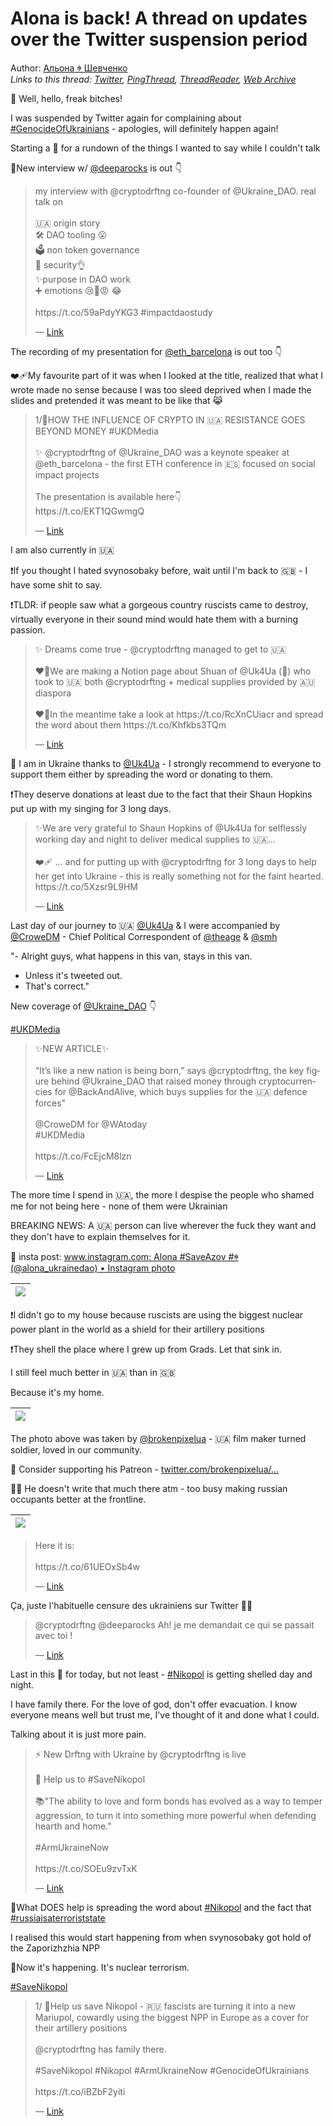 # Alona is back! A thread on updates over the Twitter suspension period

Author: [Альона ꑭ Шевченко](https://twitter.com/cryptodrftng)  
*Links to this thread: [Twitter](https://twitter.com/cryptodrftng/status/1556000844197371904), [PingThread](https://pingthread.com/thread/1556000844197371904), [ThreadReader](https://threadreaderapp.com/thread/1556000844197371904.html), [Web Archive](https://web.archive.org/web/*/https://twitter.com/cryptodrftng/status/1556000844197371904)*

🚨 Well, hello, freak bitches!

I was suspended by Twitter again for complaining about [#GenocideOfUkrainians](https://twitter.com/hashtag/GenocideOfUkrainians) - apologies, will definitely happen again!

Starting a 🧵 for a rundown of the things I wanted to say while I couldn't talk

🌱New interview w/ [@deeparocks](https://twitter.com/deeparocks) is out 👇

<blockquote class="twitter-tweet">
    <p lang="en" dir="ltr">
    my interview with @cryptodrftng co-founder of @Ukraine_DAO. real talk on<br />
    <br />
    🇺🇦 origin story  <br />
    🛠 DAO tooling 😮<br />
    🗳 non token governance <br />
    🔐 security👌<br />
    ✨purpose in DAO work<br />
     ➕ emotions 😢🤞😡 😂<br />
    <br />
    https://t.co/59aPdyYKG3 #impactdaostudy<br />
    </p>
    &mdash; <a href="https://twitter.com/deeparocks/status/1554497280979324930">Link</a>
</blockquote>

The recording of my presentation for [@eth_barcelona](https://twitter.com/eth_barcelona) is out too 👇

❤️‍🩹My favourite part of it was when I looked at the title, realized that what I wrote made no sense because I was too sleed deprived when I made the slides and pretended it was meant to be like that 😹

<blockquote class="twitter-tweet">
    <p lang="en" dir="ltr">
    1/🎥HOW THE INFLUENCE OF CRYPTO IN 🇺🇦 RESISTANCE GOES BEYOND MONEY #UKDMedia<br />
    <br />
    ✨ @cryptodrftng of @Ukraine_DAO was a keynote speaker at @eth_barcelona - the first ETH conference in 🇪🇸 focused on social impact projects <br />
    <br />
    The presentation is available here👇<br />
    https://t.co/EKT1QGwmgQ<br />
    </p>
    &mdash; <a href="https://twitter.com/Ukraine_DAO/status/1554323355670659072">Link</a>
</blockquote>

I am also currently in 🇺🇦

❗️If you thought I hated svynosobaky before, wait until I'm back to 🇬🇧 - I have some shit to say.

❗️TLDR: if people saw what a gorgeous country ruscists came to destroy, virtually everyone in their sound mind would hate them with a burning passion.

<blockquote class="twitter-tweet">
    <p lang="en" dir="ltr">
    ✨ Dreams come true - @cryptodrftng managed to get to 🇺🇦 <br />
    <br />
    ❤️‍🔥We are making a Notion page about Shuan of @Uk4Ua (🏴󠁧󠁢󠁷󠁬󠁳󠁿) who took to 🇺🇦 both @cryptodrftng &#43; medical supplies provided by 🇦🇺diaspora<br />
    <br />
    ❤️‍🔥In the meantime take a look at https://t.co/RcXnCUiacr and spread the word about them https://t.co/Khfkbs3TQm<br />
    </p>
    &mdash; <a href="https://twitter.com/Ukraine_DAO/status/1554225624423735296">Link</a>
</blockquote>

💓 I am in Ukraine thanks to [@Uk4Ua](https://twitter.com/Uk4Ua) - I strongly recommend to everyone to support them either by spreading the word or donating to them.

❗️They deserve donations at least due to the fact that their Shaun Hopkins put up with my singing for 3 long days.

<blockquote class="twitter-tweet">
    <p lang="en" dir="ltr">
    ✨We are very grateful to Shaun Hopkins of @Uk4Ua for selflessly working day and night to deliver medical supplies to 🇺🇦... <br />
    <br />
    ❤️‍🩹 ... and for putting up with @cryptodrftng for 3 long days to help her get into Ukraine - this is really something not for the faint hearted. https://t.co/5Xzsr9L9HM<br />
    </p>
    &mdash; <a href="https://twitter.com/Ukraine_DAO/status/1555319495241220101">Link</a>
</blockquote>

Last day of our journey to 🇺🇦 [@Uk4Ua](https://twitter.com/Uk4Ua) & I were accompanied by [@CroweDM](https://twitter.com/CroweDM) - Chief Political Correspondent of [@theage](https://twitter.com/theage) & [@smh](https://twitter.com/smh) 

"- Alright guys, what happens in this van, stays in this van.
- Unless it's tweeted out.
- That's correct." 

New coverage of [@Ukraine_DAO](https://twitter.com/Ukraine_DAO) 👇 

[#UKDMedia](https://twitter.com/hashtag/UKDMedia)

<blockquote class="twitter-tweet">
    <p lang="en" dir="ltr">
    ✨NEW ARTICLE✨<br />
    <br />
    “It’s like a new nation is being born,” says @cryptodrftng, the key figure behind @Ukraine_DAO that raised money through cryptocurrencies for @BackAndAlive, which buys supplies for the 🇺🇦 defence forces&#34;<br />
    <br />
    @CroweDM for @WAtoday <br />
    #UKDMedia<br />
    <br />
    https://t.co/FcEjcM8lzn<br />
    </p>
    &mdash; <a href="https://twitter.com/Ukraine_DAO/status/1555153889707655169">Link</a>
</blockquote>

The more time I spend in 🇺🇦, the more I despise the people who shamed me for not being here - none of them were Ukrainian

BREAKING NEWS: A 🇺🇦 person can live wherever the fuck they want and they don't have to explain themselves for it. 

📸 insta post: [www.instagram.com: Alona #SaveAzov #ꑭ (@alona_ukrainedao) • Instagram photo](https://www.instagram.com/p/CgxIrlptazA/?igshid=YmMyMTA2M2Y=)

| [![](/media/1556065666616201216/3_1556011314488741893.jpg)](/media/1556065666616201216/3_1556011314488741893.jpg) |
| :-: |

❗️I didn't go to my house because ruscists are using the biggest nuclear power plant in the world as a shield for their artillery positions

❗️They shell the place where I grew up from Grads. Let that sink in.

I still feel much better in 🇺🇦 than in 🇬🇧

Because it's my home.

| [![](/media/1556065666616201216/3_1556012487006457859.jpg)](/media/1556065666616201216/3_1556012487006457859.jpg) |
| :-: |

The photo above was taken by [@brokenpixelua](https://twitter.com/brokenpixelua) - 🇺🇦 film maker turned soldier, loved in our community. 

💌 Consider supporting his Patreon - [twitter.com/brokenpixelua/…](https://twitter.com/brokenpixelua/status/1516065210255253507?s=21&t=tCNCvf8sL0JOhIzsabRmyw)

🤷‍♀️ He doesn't write that much there atm - too busy making russian occupants better at the frontline.

| [![](/media/1556065666616201216/3_1556019667994640386.jpg)](/media/1556065666616201216/3_1556019667994640386.jpg) |
| :-: |

<blockquote class="twitter-tweet">
    <p lang="en" dir="ltr">
    Here it is: <br />
    <br />
    https://t.co/61UEOxSb4w<br />
    </p>
    &mdash; <a href="https://twitter.com/brokenpixelua/status/1516065210255253507">Link</a>
</blockquote>

Ça, juste l'habituelle censure des ukrainiens sur Twitter 🤷‍♀️

<blockquote class="twitter-tweet">
    <p lang="en" dir="ltr">
    @cryptodrftng @deeparocks Ah! je me demandait ce qui se passait avec toi !<br />
    </p>
    &mdash; <a href="https://twitter.com/PpFilou/status/1556002021400055808">Link</a>
</blockquote>

Last in this 🧵 for today, but not least - [#Nikopol](https://twitter.com/hashtag/Nikopol) is getting shelled day and night.

I have family there. For the love of god, don't offer evacuation. I know everyone means well but trust me, I've thought of it and done what I could. 

Talking about it is just more pain.

<blockquote class="twitter-tweet">
    <p lang="en" dir="ltr">
    ⚡️ New Drftng with Ukraine by @cryptodrftng is live<br />
    <br />
    🚨 Help us to #SaveNikopol<br />
    <br />
    📚&#34;The ability to love and form bonds has evolved as a way to temper aggression, to turn it into something more powerful when defending hearth and home.&#34; <br />
    <br />
    #ArmUkraineNow<br />
    <br />
    https://t.co/SOEu9zvTxK<br />
    </p>
    &mdash; <a href="https://twitter.com/Ukraine_DAO/status/1555591869446356999">Link</a>
</blockquote>

🚨What DOES help is spreading the word about [#Nikopol](https://twitter.com/hashtag/Nikopol) and the fact that [#russiaisaterroriststate](https://twitter.com/hashtag/russiaisaterroriststate) 

I realised this would start happening from when svynosobaky got hold of the Zaporizhzhia NPP

🚨Now it's happening. It's nuclear terrorism. 

[#SaveNikopol](https://twitter.com/hashtag/SaveNikopol)

<blockquote class="twitter-tweet">
    <p lang="en" dir="ltr">
    1/ 🚨Help us save Nikopol - 🇷🇺 fascists are turning it into a new Mariupol, cowardly using the biggest NPP in Europe as a cover for their artillery positions<br />
    <br />
    @cryptodrftng has family there.<br />
    <br />
    #SaveNikopol #Nikopol #ArmUkraineNow #GenocideOfUkrainians <br />
    <br />
    https://t.co/iBZbF2yiti<br />
    </p>
    &mdash; <a href="https://twitter.com/Ukraine_DAO/status/1555532215030878211">Link</a>
</blockquote>
